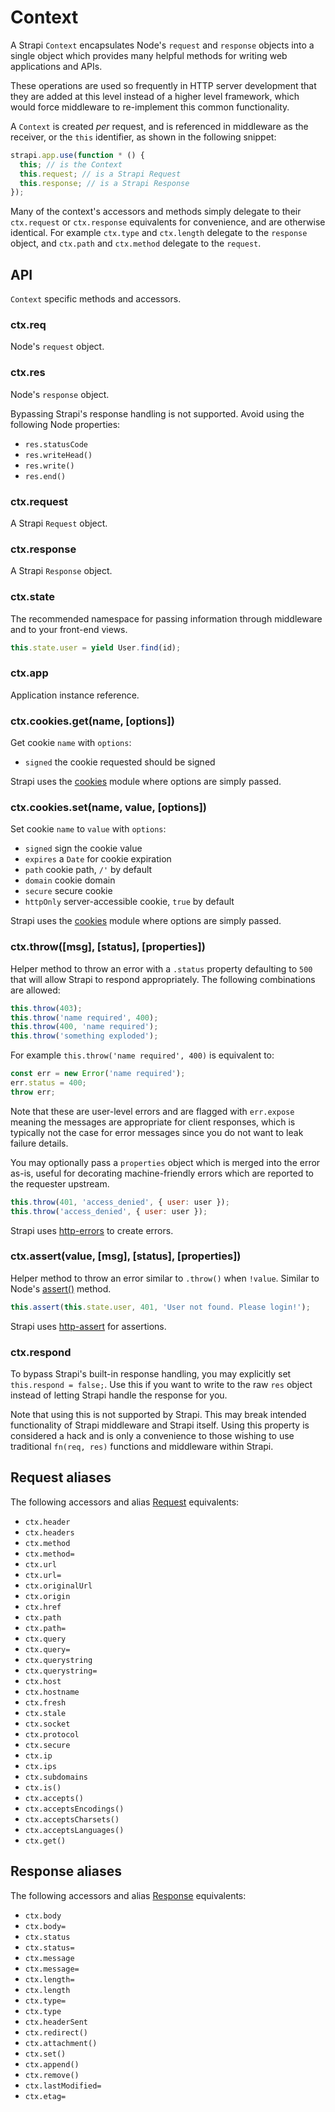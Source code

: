 # Context

A Strapi `Context` encapsulates Node's `request` and `response` objects
into a single object which provides many helpful methods for writing
web applications and APIs.

These operations are used so frequently in HTTP server development
that they are added at this level instead of a higher level framework,
which would force middleware to re-implement this common functionality.

A `Context` is created _per_ request, and is referenced in middleware
as the receiver, or the `this` identifier, as shown in the following
snippet:

```js
strapi.app.use(function * () {
  this; // is the Context
  this.request; // is a Strapi Request
  this.response; // is a Strapi Response
});
```

Many of the context's accessors and methods simply delegate to their `ctx.request` or `ctx.response`
equivalents for convenience, and are otherwise identical. For example `ctx.type` and `ctx.length`
delegate to the `response` object, and `ctx.path` and `ctx.method` delegate to the `request`.

## API

`Context` specific methods and accessors.

### ctx.req

Node's `request` object.

### ctx.res

Node's `response` object.

Bypassing Strapi's response handling is not supported. Avoid using the following Node properties:

- `res.statusCode`
- `res.writeHead()`
- `res.write()`
- `res.end()`

### ctx.request

A Strapi `Request` object.

### ctx.response

A Strapi `Response` object.

### ctx.state

The recommended namespace for passing information through middleware and to your front-end views.

```js
this.state.user = yield User.find(id);
```

### ctx.app

Application instance reference.

### ctx.cookies.get(name, [options])

Get cookie `name` with `options`:

- `signed` the cookie requested should be signed

Strapi uses the [cookies](https://github.com/jed/cookies) module where options are simply passed.

### ctx.cookies.set(name, value, [options])

Set cookie `name` to `value` with `options`:

- `signed` sign the cookie value
- `expires` a `Date` for cookie expiration
- `path` cookie path, `/'` by default
- `domain` cookie domain
- `secure` secure cookie
- `httpOnly` server-accessible cookie, `true` by default

Strapi uses the [cookies](https://github.com/jed/cookies) module where options are simply passed.

### ctx.throw([msg], [status], [properties])

Helper method to throw an error with a `.status` property
defaulting to `500` that will allow Strapi to respond appropriately.
The following combinations are allowed:

```js
this.throw(403);
this.throw('name required', 400);
this.throw(400, 'name required');
this.throw('something exploded');
```

For example `this.throw('name required', 400)` is equivalent to:

```js
const err = new Error('name required');
err.status = 400;
throw err;
```

Note that these are user-level errors and are flagged with
`err.expose` meaning the messages are appropriate for
client responses, which is typically not the case for
error messages since you do not want to leak failure
details.

You may optionally pass a `properties` object which is merged into the error as-is,
useful for decorating machine-friendly errors which are reported to the requester upstream.

```js
this.throw(401, 'access_denied', { user: user });
this.throw('access_denied', { user: user });
```

Strapi uses [http-errors](https://github.com/jshttp/http-errors) to create errors.

### ctx.assert(value, [msg], [status], [properties])

Helper method to throw an error similar to `.throw()`
when `!value`. Similar to Node's [assert()](http://nodejs.org/api/assert.html)
method.

```js
this.assert(this.state.user, 401, 'User not found. Please login!');
```

Strapi uses [http-assert](https://github.com/jshttp/http-assert) for assertions.

### ctx.respond

To bypass Strapi's built-in response handling, you may explicitly set `this.respond = false;`.
Use this if you want to write to the raw `res` object instead of letting Strapi handle
the response for you.

Note that using this is not supported by Strapi. This may break intended functionality
of Strapi middleware and Strapi itself. Using this property is considered a hack and is
only a convenience to those wishing to use traditional `fn(req, res)` functions and middleware
within Strapi.

## Request aliases

The following accessors and alias [Request](request.md) equivalents:

- `ctx.header`
- `ctx.headers`
- `ctx.method`
- `ctx.method=`
- `ctx.url`
- `ctx.url=`
- `ctx.originalUrl`
- `ctx.origin`
- `ctx.href`
- `ctx.path`
- `ctx.path=`
- `ctx.query`
- `ctx.query=`
- `ctx.querystring`
- `ctx.querystring=`
- `ctx.host`
- `ctx.hostname`
- `ctx.fresh`
- `ctx.stale`
- `ctx.socket`
- `ctx.protocol`
- `ctx.secure`
- `ctx.ip`
- `ctx.ips`
- `ctx.subdomains`
- `ctx.is()`
- `ctx.accepts()`
- `ctx.acceptsEncodings()`
- `ctx.acceptsCharsets()`
- `ctx.acceptsLanguages()`
- `ctx.get()`

## Response aliases

The following accessors and alias [Response](response.md) equivalents:

- `ctx.body`
- `ctx.body=`
- `ctx.status`
- `ctx.status=`
- `ctx.message`
- `ctx.message=`
- `ctx.length=`
- `ctx.length`
- `ctx.type=`
- `ctx.type`
- `ctx.headerSent`
- `ctx.redirect()`
- `ctx.attachment()`
- `ctx.set()`
- `ctx.append()`
- `ctx.remove()`
- `ctx.lastModified=`
- `ctx.etag=`
